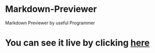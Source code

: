 # Markdown-Previewer
Markdown Previewer by useful Programmer 
# You can see it live by clicking [here](https://zeeshan-imran90.github.io/Markdown-Previewer-/)

